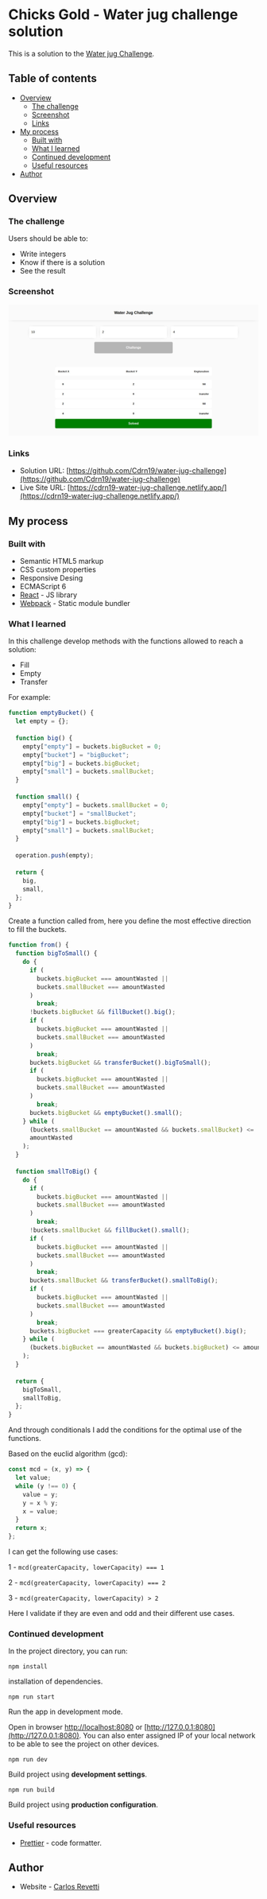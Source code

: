 # Chicks Gold - Water jug challenge solution

This is a solution to the [Water jug Challenge](https://www.wikihow.com/Solve-the-Water-Jug-Riddle-from-Die-Hard-3).

## Table of contents

- [Overview](#overview)
  - [The challenge](#the-challenge)
  - [Screenshot](#screenshot)
  - [Links](#links)
- [My process](#my-process)
  - [Built with](#built-with)
  - [What I learned](#what-i-learned)
  - [Continued development](#continued-development)
  - [Useful resources](#useful-resources)
- [Author](#author)

## Overview

### The challenge

Users should be able to:

- Write integers
- Know if there is a solution
- See the result

### Screenshot

![](./src/assets/image/screenshot.jpg)

### Links

- Solution URL: [https://github.com/Cdrn19/water-jug-challenge](https://github.com/Cdrn19/water-jug-challenge)
- Live Site URL: [https://cdrn19-water-jug-challenge.netlify.app/](https://cdrn19-water-jug-challenge.netlify.app/)

## My process

### Built with

- Semantic HTML5 markup
- CSS custom properties
- Responsive Desing
- ECMAScript 6
- [React](https://reactjs.org/) - JS library
- [Webpack](https://webpack.js.org/) - Static module bundler

### What I learned

In this challenge develop methods with the functions allowed to reach a solution:

- Fill
- Empty
- Transfer

For example:

```js
function emptyBucket() {
  let empty = {};

  function big() {
    empty["empty"] = buckets.bigBucket = 0;
    empty["bucket"] = "bigBucket";
    empty["big"] = buckets.bigBucket;
    empty["small"] = buckets.smallBucket;
  }

  function small() {
    empty["empty"] = buckets.smallBucket = 0;
    empty["bucket"] = "smallBucket";
    empty["big"] = buckets.bigBucket;
    empty["small"] = buckets.smallBucket;
  }

  operation.push(empty);

  return {
    big,
    small,
  };
}
```

Create a function called from, here you define the most effective direction to fill the buckets.

```js
function from() {
  function bigToSmall() {
    do {
      if (
        buckets.bigBucket === amountWasted ||
        buckets.smallBucket === amountWasted
      )
        break;
      !buckets.bigBucket && fillBucket().big();
      if (
        buckets.bigBucket === amountWasted ||
        buckets.smallBucket === amountWasted
      )
        break;
      buckets.bigBucket && transferBucket().bigToSmall();
      if (
        buckets.bigBucket === amountWasted ||
        buckets.smallBucket === amountWasted
      )
        break;
      buckets.bigBucket && emptyBucket().small();
    } while (
      (buckets.smallBucket == amountWasted && buckets.smallBucket) <=
      amountWasted
    );
  }

  function smallToBig() {
    do {
      if (
        buckets.bigBucket === amountWasted ||
        buckets.smallBucket === amountWasted
      )
        break;
      !buckets.smallBucket && fillBucket().small();
      if (
        buckets.bigBucket === amountWasted ||
        buckets.smallBucket === amountWasted
      )
        break;
      buckets.smallBucket && transferBucket().smallToBig();
      if (
        buckets.bigBucket === amountWasted ||
        buckets.smallBucket === amountWasted
      )
        break;
      buckets.bigBucket === greaterCapacity && emptyBucket().big();
    } while (
      (buckets.bigBucket == amountWasted && buckets.bigBucket) <= amountWasted
    );
  }

  return {
    bigToSmall,
    smallToBig,
  };
}
```

And through conditionals I add the conditions for the optimal use of the functions.

Based on the euclid algorithm (gcd):

```js
const mcd = (x, y) => {
  let value;
  while (y !== 0) {
    value = y;
    y = x % y;
    x = value;
  }
  return x;
};
```

I can get the following use cases:

1 - `mcd(greaterCapacity, lowerCapacity) === 1`

2 - `mcd(greaterCapacity, lowerCapacity) === 2`

3 - `mcd(greaterCapacity, lowerCapacity) > 2`

Here I validate if they are even and odd and their different use cases.

### Continued development

In the project directory, you can run:

```console
npm install
```

installation of dependencies.

```console
npm run start
```

Run the app in development mode.

Open in browser [http://localhost:8080](http://localhost:8080) or [http://127.0.0.1:8080](http://127.0.0.1:8080). You can also enter assigned IP of your local network to be able to see the project on other devices.

```console
npm run dev
```

Build project using **development settings**.

```console
npm run build
```

Build project using **production configuration**.

### Useful resources

- [Prettier](https://prettier.io/) - code formatter.

## Author

- Website - [Carlos Revetti](https://cdrn19.github.io)
